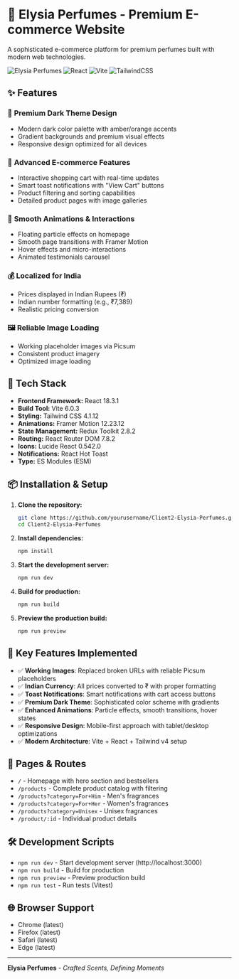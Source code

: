 # 🌸 Elysia Perfumes - Premium E-commerce Website

A sophisticated e-commerce platform for premium perfumes built with modern web technologies.

![Elysia Perfumes](https://img.shields.io/badge/Status-Live-brightgreen)
![React](https://img.shields.io/badge/React-18.3.1-blue)
![Vite](https://img.shields.io/badge/Vite-6.0.3-purple)
![TailwindCSS](https://img.shields.io/badge/TailwindCSS-4.1.12-cyan)

## ✨ Features

### 🎨 **Premium Dark Theme Design**
- Modern dark color palette with amber/orange accents
- Gradient backgrounds and premium visual effects
- Responsive design optimized for all devices

### 🛒 **Advanced E-commerce Features**
- Interactive shopping cart with real-time updates
- Smart toast notifications with "View Cart" buttons
- Product filtering and sorting capabilities
- Detailed product pages with image galleries

### 💫 **Smooth Animations & Interactions**
- Floating particle effects on homepage
- Smooth page transitions with Framer Motion
- Hover effects and micro-interactions
- Animated testimonials carousel

### 💰 **Localized for India**
- Prices displayed in Indian Rupees (₹)
- Indian number formatting (e.g., ₹7,389)
- Realistic pricing conversion

### 🖼️ **Reliable Image Loading**
- Working placeholder images via Picsum
- Consistent product imagery
- Optimized image loading

## 🚀 Tech Stack

- **Frontend Framework:** React 18.3.1
- **Build Tool:** Vite 6.0.3
- **Styling:** Tailwind CSS 4.1.12
- **Animations:** Framer Motion 12.23.12
- **State Management:** Redux Toolkit 2.8.2
- **Routing:** React Router DOM 7.8.2
- **Icons:** Lucide React 0.542.0
- **Notifications:** React Hot Toast
- **Type:** ES Modules (ESM)

## 📦 Installation & Setup

1. **Clone the repository:**
   ```bash
   git clone https://github.com/yourusername/Client2-Elysia-Perfumes.git
   cd Client2-Elysia-Perfumes
   ```

2. **Install dependencies:**
   ```bash
   npm install
   ```

3. **Start the development server:**
   ```bash
   npm run dev
   ```

4. **Build for production:**
   ```bash
   npm run build
   ```

5. **Preview the production build:**
   ```bash
   npm run preview
   ```

## 🎯 Key Features Implemented

- ✅ **Working Images**: Replaced broken URLs with reliable Picsum placeholders
- ✅ **Indian Currency**: All prices converted to ₹ with proper formatting
- ✅ **Toast Notifications**: Smart notifications with cart access buttons
- ✅ **Premium Dark Theme**: Sophisticated color scheme with gradients
- ✅ **Enhanced Animations**: Particle effects, smooth transitions, hover states
- ✅ **Responsive Design**: Mobile-first approach with tablet/desktop optimizations
- ✅ **Modern Architecture**: Vite + React + Tailwind v4 setup

## 📱 Pages & Routes

- `/` - Homepage with hero section and bestsellers
- `/products` - Complete product catalog with filtering
- `/products?category=For+Him` - Men's fragrances
- `/products?category=For+Her` - Women's fragrances  
- `/products?category=Unisex` - Unisex fragrances
- `/product/:id` - Individual product details

## 🛠️ Development Scripts

- `npm run dev` - Start development server (http://localhost:3000)
- `npm run build` - Build for production
- `npm run preview` - Preview production build
- `npm run test` - Run tests (Vitest)

## 🌐 Browser Support

- Chrome (latest)
- Firefox (latest)
- Safari (latest)
- Edge (latest)

---

**Elysia Perfumes** - *Crafted Scents, Defining Moments*
